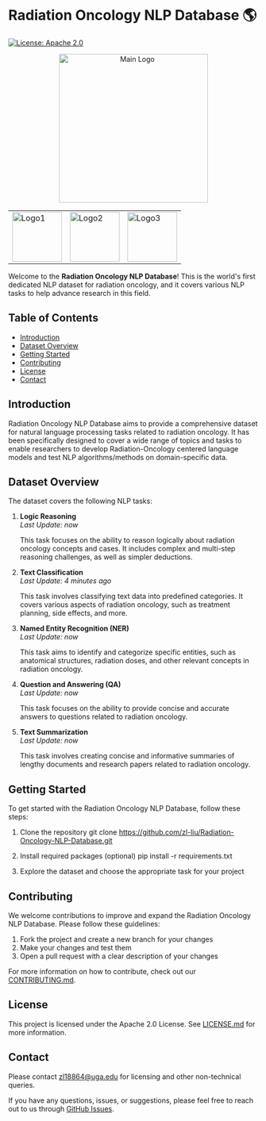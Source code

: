 # Radiation Oncology NLP Database :earth_americas:

[![License: Apache 2.0](https://img.shields.io/badge/License-Apache%202.0-blue.svg)](https://opensource.org/licenses/Apache-2.0)

<p align="center">
  <img src="https://raw.githubusercontent.com/zl-liu/radiation-oncology-nlp-database/main/rond-logo.png" width="300" height="300" alt="Main Logo">
  <br>
  <table align="center">
    <tr>
      <td>
        <img src="https://raw.githubusercontent.com/zl-liu/radiation-oncology-nlp-database/main/logo1.png" width="100" height="100" alt="Logo1">
      </td>
      <td>
        <img src="https://raw.githubusercontent.com/zl-liu/radiation-oncology-nlp-database/main/logo2.png" width="100" height="100" alt="Logo2">
      </td>
      <td>
        <img src="https://raw.githubusercontent.com/zl-liu/radiation-oncology-nlp-database/main/logo3.png" width="100" height="100" alt="Logo3">
      </td>
    </tr>
  </table>
</p>


Welcome to the **Radiation Oncology NLP Database**! This is the world's first dedicated NLP dataset for radiation oncology, and it covers various NLP tasks to help advance research in this field. 

## Table of Contents
- [Introduction](#introduction)
- [Dataset Overview](#dataset-overview)
- [Getting Started](#getting-started)
- [Contributing](#contributing)
- [License](#license)
- [Contact](#contact)

## Introduction

Radiation Oncology NLP Database aims to provide a comprehensive dataset for natural language processing tasks related to radiation oncology. It has been specifically designed to cover a wide range of topics and tasks to enable researchers to develop Radiation-Oncology centered language models and test NLP algorithms/methods on domain-specific data.

## Dataset Overview

The dataset covers the following NLP tasks:

1. **Logic Reasoning**  
   *Last Update: now*
   
   This task focuses on the ability to reason logically about radiation oncology concepts and cases. It includes complex and multi-step reasoning challenges, as well as simpler deductions.

2. **Text Classification**  
   *Last Update: 4 minutes ago*
   
   This task involves classifying text data into predefined categories. It covers various aspects of radiation oncology, such as treatment planning, side effects, and more.

3. **Named Entity Recognition (NER)**  
   *Last Update: now*
   
   This task aims to identify and categorize specific entities, such as anatomical structures, radiation doses, and other relevant concepts in radiation oncology.

4. **Question and Answering (QA)**  
   *Last Update: now*
   
   This task focuses on the ability to provide concise and accurate answers to questions related to radiation oncology.

5. **Text Summarization**  
   *Last Update: now*
   
   This task involves creating concise and informative summaries of lengthy documents and research papers related to radiation oncology.

## Getting Started

To get started with the Radiation Oncology NLP Database, follow these steps:

1. Clone the repository
git clone https://github.com/zl-liu/Radiation-Oncology-NLP-Database.git

2. Install required packages (optional)
pip install -r requirements.txt

3. Explore the dataset and choose the appropriate task for your project

## Contributing

We welcome contributions to improve and expand the Radiation Oncology NLP Database. Please follow these guidelines:

1. Fork the project and create a new branch for your changes
2. Make your changes and test them
3. Open a pull request with a clear description of your changes

For more information on how to contribute, check out our [CONTRIBUTING.md](CONTRIBUTING.md).

## License

This project is licensed under the Apache 2.0 License. See [LICENSE.md](LICENSE.md) for more information.

## Contact

Please contact zl18864@uga.edu for licensing and other non-technical queries. 

If you have any questions, issues, or suggestions, please feel free to reach out to us through [GitHub Issues](https://github.com/your_username_/radiation-oncology-nlp-database/issues).
